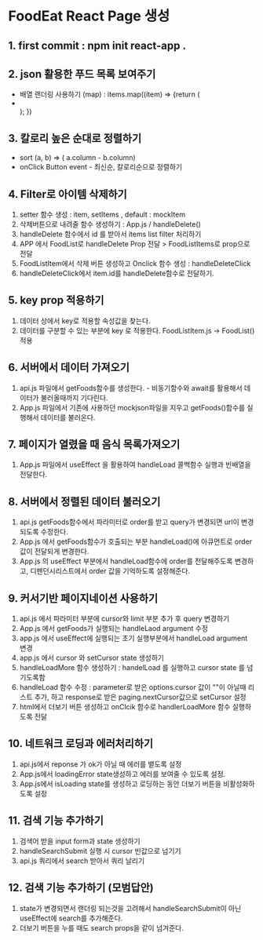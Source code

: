 # FoodEat React Page 생성

## 1. first commit : npm init react-app .

## 2. json 활용한 푸드 목록 보여주기

- 배열 랜더링 사용하기 (map) : items.map((item) => {return (<li></li>); })

## 3. 칼로리 높은 순대로 정렬하기

- sort (a, b) => ( a.column - b.column)
- onClick Button event - 최신순, 칼로리순으로 정렬하기

## 4. Filter로 아이템 삭제하기

1. setter 함수 생성 : item, setItems , default : mockItem
2. 삭제버튼으로 내려줄 함수 생성하기 : App.js / handleDelete()
3. handleDelete 함수에서 id 를 받아서 items list filter 처리하기
4. APP 에서 FoodList로 handleDelete Prop 전달 > FoodListItems로 prop으로 전달
5. FoodListItem에서 삭제 버튼 생성하고 Onclick 함수 생성 : handleDeleteClick
6. handleDeleteClick에서 item.id를 handleDelete함수로 전달하기.

## 5. key prop 적용하기

1. 데이터 상에서 key로 적용할 속성값을 찾는다.
2. 데이터를 구분할 수 있는 부분에 key 로 적용한다. FoodListItem.js -> FoodList() 적용

## 6. 서버에서 데이터 가져오기

1. api.js 파일에서 getFoods함수를 생성한다. - 비동기함수와 await를 활용해서 데이터가 불러올때까지 기다린다.
2. App.js 파일에서 기존에 사용하던 mockjson파일을 지우고 getFoods()함수를 실행해서 데이터를 불러온다.

## 7. 페이지가 열렸을 때 음식 목록가져오기

1. App.js 파일에서 useEffect 을 활용하여 handleLoad 콜백함수 실행과 빈배열을 전달한다.

## 8. 서버에서 정렬된 데이터 불러오기

1. api.js getFoods함수에서 파라미터로 order를 받고 query가 변경되면 url이 변경되도록 수정한다.
2. App.js 에서 getFoods함수가 호출되는 부분 handleLoad()에 아큐먼트로 order 값이 전달되게 변경한다.
3. App.js 의 useEffect 부분에서 handleLoad함수에 order를 전달해주도록 변경하고, 디펜던시리스트에서 order 값을 기억하도록 설정해준다.

## 9. 커서기반 페이지네이션 사용하기

1. api.js 에서 파라미터 부분에 cursor와 limit 부분 추가 후 query 변경하기
2. App.js 에서 getFoods가 실행되는 handleLaod argument 수정
3. app.js 에서 useEffect에 실행되는 초기 실행부분에서 handleLoad argument 변경
4. app.js 에서 cursor 와 setCursor state 생성하기
5. handleLoadMore 함수 생성하기 : handelLoad 를 실행하고 cursor state 를 넘기도록함
6. handleLoad 함수 수정 : parameter로 받은 options.cursor 값이 ""이 아닐때 리스트 추가, 하고 response로 받은 paging.nextCursor값으로 setCursor 설정
7. html에서 더보기 버튼 생성하고 onClcik 함수로 handlerLoadMore 함수 실행하도록 전달

## 10. 네트워크 로딩과 에러처리하기

1. api.js에서 reponse 가 ok가 아닐 때 에러를 뱉도록 설정
2. App.js에서 loadingError state생성하고 에러를 보여줄 수 있도록 설정.
3. App.js에서 isLoading state를 생성하고 로딩하는 동안 더보기 버튼을 비활성화하도록 설정

## 11. 검색 기능 추가하기

1. 검색어 받을 input form과 state 생성하기
2. handleSearchSubmit 실행 시 cursor 빈값으로 넘기기
3. api.js 쿼리에서 search 받아서 쿼리 날리기

## 12. 검색 기능 추가하기 (모범답안)

1. state가 변경되면서 랜더링 되는것을 고려해서 handleSearchSubmit이 아닌 useEffect에 search를 추가해준다.
2. 더보기 버튼을 누를 때도 search props을 같이 넘겨준다.
